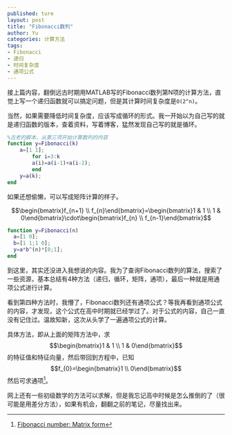 ```yaml
---
published: ture
layout: post
title: "Fibonacci数列"
author: Yu
categories: 计算方法
tags:
- Fibonacci
- 递归
- 时间复杂度
- 通项公式
---
```


接上篇内容，翻倒远古时期用MATLAB写的Fibonacci数列第N项的计算方法，直觉上写一个递归函数就可以搞定问题，但是其计算时间复杂度是<code>O(2^n)</code>。

当然，如果需要降低时间复杂度，应该写成循环的形式。我一开始以为自己写的就是递归函数的版本，查着资料，写着博客，猛然发现自己写的就是循环。

```matlab
%古老的脚本，从第三项开始计算数列的内容
function y=Fibonacci(k)
    a=[1 1];
        for i=3:k
        a(i)=a(i-1)+a(i-2);
        end
    y=a(k);
end
```

如果还想偷懒，可以写成矩阵计算的样子。

$$\begin{bmatrix}f_{n+1} \\ f_{n}\end{bmatrix}=\begin{bmatrix}1 & 1 \\ 1 & 0\end{bmatrix}\cdot\begin{bmatrix}f_{n} \\ f_{n-1}\end{bmatrix}$$

```matlab
function y=Fibonacci(n)
  a=[1 0];
  b=[1 1;1 0];
  y=a*b^(n)*[0;1];
end
```

到这里，其实还没进入我想说的内容。我为了查询Fibonacci数列的算法，搜索了一些资源，基本总结有4种方法（递归，循环，矩阵，通项），最后一种就是用通项公式进行计算。

看到第四种方法时，我懵了，Fibonacci数列还有通项公式？等我再看到通项公式的内容，才发现，这个公式在高中时期就已经学过了。对于公式的内容，自己一直没有记住过。温故知新，这次从头学了一遍通项公式的计算。

具体方法，即从上面的矩阵方法中，求$$\begin{bmatrix}1 & 1 \\ 1 & 0\end{bmatrix}$$的特征值和特征向量，然后带回到方程中，已知$$f_{0}=\begin{bmatrix}1  \\  0\end{bmatrix}$$ 然后可求通项[^1]。

网上还有一些初级数学的方法可以求解，但是我忘记高中时候是怎么推倒的了（很可能是用差分方法），如果有机会，翻翻之前的笔记，尽量找出来。

[^1]: [Fibonacci number: Matrix form](https://en.wikipedia.org/wiki/Fibonacci_number#Matrix_form)


